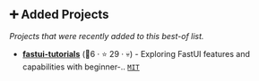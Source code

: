 ## ➕ Added Projects

_Projects that were recently added to this best-of list._

- <b><a href="https://github.com/hasansezertasan/fastui-tutorials">fastui-tutorials</a></b> (🥉6 ·  ⭐ 29 · 💀) - Exploring FastUI features and capabilities with beginner-.. <code><a href="http://bit.ly/34MBwT8">MIT</a></code>

